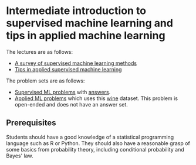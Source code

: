 # Intermediate introduction to supervised machine learning and tips in applied machine learning

The lectures are as follows:

- [A survey of supervised machine learning methods](https://html-preview.github.io/?url=https://github.com/ben18785/introduction_to_supervised_and_applied_ml/blob/main/lectures/intro_to_ml_supervised.html)
- [Tips in applied supervised machine learning](https://html-preview.github.io/?url=https://github.com/ben18785/introduction_to_supervised_and_applied_ml/blob/main/lectures/intro_to_applied_ml.html)

The problem sets are as follows:

- [Supervised ML problems](https://html-preview.github.io/?url=https://github.com/ben18785/introduction_to_supervised_and_applied_ml/blob/main/problem_sets/s_problems_supervised.html) with [answers](https://html-preview.github.io/?url=https://github.com/ben18785/introduction_to_supervised_and_applied_ml/blob/main/problem_sets/s_problems_supervised_answers.html).
- [Applied ML problems](https://html-preview.github.io/?url=https://github.com/ben18785/introduction_to_supervised_and_applied_ml/blob/main/problem_sets/s_problems_appled.nh.html) which uses this [wine](problem_sets/data/winemag-data_first150k.csv) dataset. This problem is open-ended and does not have an answer set.

## Prerequisites

Students should have a good knowledge of a statistical programming language such as R or Python. They should also have a reasonable grasp of some basics from probability theory, including conditional probability and Bayes' law.
